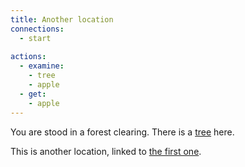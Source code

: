 ```yaml
---
title: Another location
connections:
  - start
  
actions:
  - examine: 
    - tree
    - apple
  - get:
    - apple
---
```


You are stood in a forest clearing. There is a [tree](?examine=tree) here.

This is another location, linked to [the first one](?move=start).